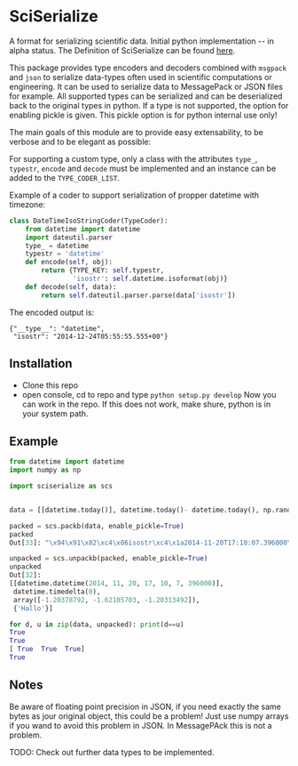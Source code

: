SciSerialize
============
A format for serializing scientific data.
Initial python implementation -- in alpha status.
The Definition of SciSerialize can be found [here](https://github.com/SciSerialize/Definition).

This package provides type encoders and decoders combined with
`msgpack` and `json` to serialize data-types often used in scientific
computations or engineering. It can be used to serialize data to
MessagePack or JSON files for example.
All supported types can be serialized and can be deserialized back to the
original types in python.
If a type is not supported, the option for enabling pickle is given.
This pickle option is for python internal use only!

The main goals of this module are to provide easy extensability, to be
verbose and to be elegant as possible:

For supporting a custom type, only a class with the attributes
`type_`, `typestr`, `encode` and `decode` must be implemented and
an instance can be added to the `TYPE_CODER_LIST`.

Example of a coder to support serialization of propper datetime
with timezone:
```python
class DateTimeIsoStringCoder(TypeCoder):
    from datetime import datetime
    import dateutil.parser
    type_ = datetime
    typestr = 'datetime'
    def encode(self, obj):
        return {TYPE_KEY: self.typestr,
                'isostr': self.datetime.isoformat(obj)}
    def decode(self, data):
        return self.dateutil.parser.parse(data['isostr'])
```

The encoded output is:

```
{"__type__": "datetime",
 "isostr": "2014-12-24T05:55:55.555+00"}
```

Installation
----------------

+ Clone this repo
+ open console, cd to repo and type `python setup.py develop`
  Now you can work in the repo.
  If this does not work, make shure, python is in your system path.


Example
-------
```python
from datetime import datetime
import numpy as np

import sciserialize as scs


data = [[datetime.today()], datetime.today()- datetime.today(), np.random.randn(3), {'Hallo'}]

packed = scs.packb(data, enable_pickle=True)
packed
Out[33]: "\x94\x91\x82\xc4\x06isostr\xc4\x1a2014-11-20T17:10:07.396000\xc4\x06~#type\xc4\x08datetime\x84\xc4\x07seconds\x00\xc4\x08microsec\x00\xc4\x04days\x00\xc4\x06~#type\xc4\ttimedelta\x84\xc4\x05dtype\xc4\x07float64\xc4\x05shape\x91\x03\xc4\x05bytes\xc4\x18\xe7g\x80 \xb7B\xf3\xbfXGW~\xd9\xef\xf9\xbfQ\xf8zg\n@\xf3\xbf\xc4\x06~#type\xc4\x07ndarray\x82\xc4\x01b\xc40c__builtin__\nset\np0\n((lp1\nS'Hallo'\np2\natp3\nRp4\n.\xc4\x06~#type\xc4\x08pypickle"

unpacked = scs.unpackb(packed, enable_pickle=True)
unpacked
Out[32]:
[[datetime.datetime(2014, 11, 20, 17, 10, 7, 396000)],
 datetime.timedelta(0),
 array([-1.20378792, -1.62105703, -1.20313492]),
 {'Hallo'}]

for d, u in zip(data, unpacked): print(d==u)
True
True
[ True  True  True]
True

```

Notes
-----
Be aware of floating point precision in JSON, if you need exactly the same bytes
as jour original object, this could be a problem!
Just use numpy arrays if you wand to avoid this problem in JSON.
In MessagePAck this is not a problem.

TODO:
Check out further data types to be implemented.

